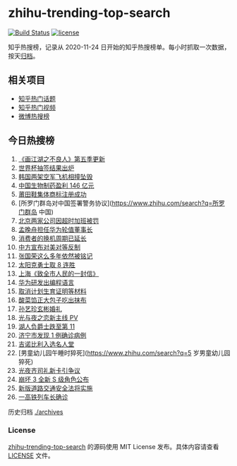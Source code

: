 # zhihu-trending-top-search

[![Build Status](https://github.com/justjavac/zhihu-trending-top-search/workflows/ci/badge.svg?branch=main)](https://github.com/justjavac/zhihu-trending-top-search/actions)
[![license](https://img.shields.io/github/license/justjavac/zhihu-trending-top-search)](https://github.com/justjavac/zhihu-trending-top-search/blob/main/LICENSE)

知乎热搜榜，记录从 2020-11-24 日开始的知乎热搜榜单。每小时抓取一次数据，按天[归档](./archives)。

## 相关项目

- [知乎热门话题](https://github.com/justjavac/zhihu-trending-hot-questions)
- [知乎热门视频](https://github.com/justjavac/zhihu-trending-hot-video)
- [微博热搜榜](https://github.com/justjavac/weibo-trending-hot-search)

## 今日热搜榜

<!-- BEGIN -->
<!-- 最后更新时间 Sat Apr 02 2022 12:09:31 GMT+0800 (China Standard Time) -->

1. [《画江湖之不良人》第五季更新](https://www.zhihu.com/search?q=画江湖之不良人)
1. [世界杯抽签结果出炉](https://www.zhihu.com/search?q=世界杯抽签)
1. [韩国两架空军飞机相撞坠毁](https://www.zhihu.com/search?q=韩国空军飞机)
1. [中国生物制药盈利 146 亿元](https://www.zhihu.com/search?q=中国生物制药)
1. [莆田鞋集体商标注册成功](https://www.zhihu.com/search?q=莆田鞋)
1. [所罗门群岛对中国签署警务协议](https://www.zhihu.com/search?q=所罗门群岛 中国)
1. [北京两家公司因超时加班被罚](https://www.zhihu.com/search?q=超时加班)
1. [孟晚舟担任华为轮值董事长](https://www.zhihu.com/search?q=孟晚舟)
1. [消费者的换机周期已延长](https://www.zhihu.com/search?q=换机)
1. [中方宣布对美对等反制](https://www.zhihu.com/search?q=中方宣布对美对等反制)
1. [张国荣这么多年依然被铭记](https://www.zhihu.com/search?q=张国荣)
1. [太阳克勇士取 8 连胜](https://www.zhihu.com/search?q=菲尼克斯太阳)
1. [上海《致全市人民的一封信》](https://www.zhihu.com/search?q=致全市人民的一封信)
1. [华为研发出编程语言](https://www.zhihu.com/search?q=华为仓颉)
1. [取消计划生育证明等材料](https://www.zhihu.com/search?q=取消计划生育证明等材料)
1. [酸菜馅正大包子吃出抹布](https://www.zhihu.com/search?q=正大包子)
1. [孙艺珍玄彬婚礼](https://www.zhihu.com/search?q=玄彬结婚)
1. [光与夜之恋新主线 PV](https://www.zhihu.com/search?q=光与夜之恋)
1. [湖人负爵士跌至第 11](https://www.zhihu.com/search?q=湖人)
1. [济宁市发现 1 例确诊病例](https://www.zhihu.com/search?q=济宁确诊)
1. [吉诺比利入选名人堂](https://www.zhihu.com/search?q=吉诺比利)
1. [男童幼儿园午睡时猝死](https://www.zhihu.com/search?q=5 岁男童幼儿园猝死)
1. [光夜齐司礼新卡引争议](https://www.zhihu.com/search?q=齐司礼)
1. [崩坏 3 全新 S 级角色公布](https://www.zhihu.com/search?q=崩坏3)
1. [新版道路交通安全法将实施](https://www.zhihu.com/search?q=道路交通安全法)
1. [一高铁列车长确诊](https://www.zhihu.com/search?q=高铁列车长确诊)

<!-- END -->

历史归档 [./archives](./archives)

### License

[zhihu-trending-top-search](https://github.com/justjavac/zhihu-trending-top-search)
的源码使用 MIT License 发布。具体内容请查看 [LICENSE](./LICENSE) 文件。

